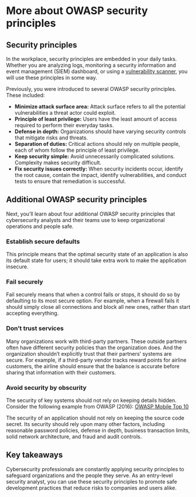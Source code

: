 # More about OWASP security principles
## **Security principles**
In the workplace, security principles are embedded in your daily tasks. Whether you are analyzing logs, monitoring a security information and event management (SIEM) dashboard, or using a [vulnerability scanner](https://csrc.nist.gov/glossary/term/vulnerability_scanner), you will use these principles in some way. 

Previously, you were introduced to several OWASP security principles. These included:
- **Minimize attack surface area:** Attack surface refers to all the potential vulnerabilities a threat actor could exploit.
- **Principle of least privilege:** Users have the least amount of access required to perform their everyday tasks.
- **Defense in depth:** Organizations should have varying security controls that mitigate risks and threats.
- **Separation of duties:** Critical actions should rely on multiple people, each of whom follow the principle of least privilege.
- **Keep security simple:** Avoid unnecessarily complicated solutions. Complexity makes security difficult.
- **Fix security issues correctly:** When security incidents occur, identify the root cause, contain the impact, identify vulnerabilities, and conduct tests to ensure that remediation is successful.

## **Additional OWASP security principles**
Next, you’ll learn about four additional OWASP security principles that cybersecurity analysts and their teams use to keep organizational operations and people safe.

### **Establish secure defaults**
This principle means that the optimal security state of an application is also its default state for users; it should take extra work to make the application insecure. 

### **Fail securely**
Fail securely means that when a control fails or stops, it should do so by defaulting to its most secure option. For example, when a firewall fails it should simply close all connections and block all new ones, rather than start accepting everything.

### **Don’t trust services**
Many organizations work with third-party partners. These outside partners often have different security policies than the organization does. And the organization shouldn’t explicitly trust that their partners’ systems are secure. For example, if a third-party vendor tracks reward points for airline customers, the airline should ensure that the balance is accurate before sharing that information with their customers.

### **Avoid security by obscurity**
The security of key systems should not rely on keeping details hidden. Consider the following example from OWASP (2016): [OWASP Mobile Top 10](https://owasp.org/www-project-mobile-top-10/2016-risks/)

The security of an application should not rely on keeping the source code secret. Its security should rely upon many other factors, including reasonable password policies, defense in depth, business transaction limits, solid network architecture, and fraud and audit controls.

## **Key takeaways**
Cybersecurity professionals are constantly applying security principles to safeguard organizations and the people they serve. As an entry-level security analyst, you can use these security principles to promote safe development practices that reduce risks to companies and users alike. 
